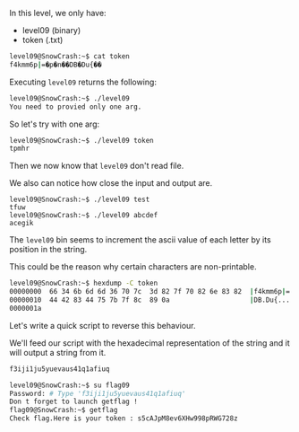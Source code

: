 In this level, we only have:

- level09 (binary)
- token (.txt)

```bash
level09@SnowCrash:~$ cat token
f4kmm6p|=�p�n��DB�Du{��
```

Executing `level09` returns the following:

```bash
level09@SnowCrash:~$ ./level09
You need to provied only one arg.
```

So let's try with one arg:

```bash
level09@SnowCrash:~$ ./level09 token
tpmhr
```

Then we now know that `level09` don't read file.

We also can notice how close the input and output are.

```
level09@SnowCrash:~$ ./level09 test
tfuw
level09@SnowCrash:~$ ./level09 abcdef
acegik
```

The `level09` bin seems to increment the ascii value of each letter by its position in the string.

This could be the reason why certain characters are non-printable.

```bash
level09@SnowCrash:~$ hexdump -C token
00000000  66 34 6b 6d 6d 36 70 7c  3d 82 7f 70 82 6e 83 82  |f4kmm6p|=..p.n..|
00000010  44 42 83 44 75 7b 7f 8c  89 0a                    |DB.Du{....|
0000001a
```

Let's write a quick script to reverse this behaviour.

We'll feed our script with the hexadecimal representation of the string and it will output a string from it.

```bash
f3iji1ju5yuevaus41q1afiuq
```

```bash
level09@SnowCrash:~$ su flag09
Password: # Type 'f3iji1ju5yuevaus41q1afiuq'
Don t forget to launch getflag !
flag09@SnowCrash:~$ getflag
Check flag.Here is your token : s5cAJpM8ev6XHw998pRWG728z
```

